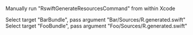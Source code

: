 Manually run "RswiftGenerateResourcesCommand" from within Xcode

Select target "BarBundle", pass argument "Bar/Sources/R.generated.swift"
Select target "FooBundle", pass argument "Foo/Sources/R.generated.swift"
